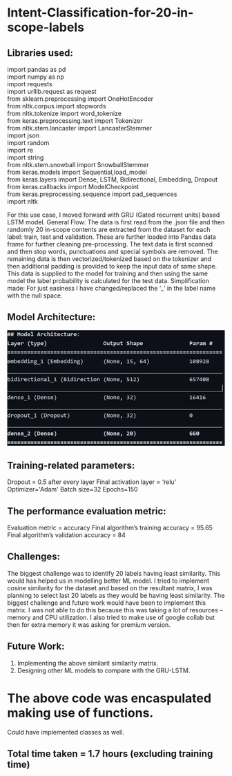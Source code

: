 # Intent-Classification-for-20-in-scope-labels

## Libraries used:
import pandas as pd<br>
import numpy as np<br>
import requests<br>
import urllib.request as request<br>
from sklearn.preprocessing import OneHotEncoder<br>
from nltk.corpus import stopwords<br>
from nltk.tokenize import word_tokenize<br>
from keras.preprocessing.text import Tokenizer<br>
from nltk.stem.lancaster import LancasterStemmer<br>
import json <br>
import random<br>
import re<br>
import string<br>
from nltk.stem.snowball import SnowballStemmer<br>
from keras.models import Sequential,load_model<br>
from keras.layers import Dense, LSTM, Bidirectional, Embedding, Dropout<br>
from keras.callbacks import ModelCheckpoint<br>
from keras.preprocessing.sequence import pad_sequences<br>
import nltk<br>



For this use case, I moved forward with GRU (Gated recurrent units) based LSTM model. 
General Flow: The data is first read from the .json file and then randomly 20 in-scope contents are extracted from the dataset for each label: train, test and validation. These are further loaded into Pandas data frame for further cleaning pre-processing. The text data is first scanned and then stop words, punctuations and special symbols are removed. The remaining data is then vectorized/tokenized based on the tokenizer and then additional padding is provided to keep the input data of same shape. This data is supplied to the model for training and then using the same model the label probability is calculated for the test data.
Simplification made: For just easiness I have changed/replaced the ‘_’ in the label name with the null space.

## Model Architecture:
![alt text](https://github.com/s0nicboOm/Intent-Classification-for-20-in-scope-labels/blob/main/image.jpg)

## Training-related parameters:
Dropout = 0.5 after every layer
Final activation layer = ‘relu’
Optimizer='Adam'
Batch size=32
Epochs=150

## The performance evaluation metric:
Evaluation metric = accuracy
Final algorithm’s training accuracy = 95.65
Final algorithm’s validation accuracy = 84

## Challenges:
The biggest challenge was to identify 20 labels having least similarity. This would has helped us in modelling better ML model. I tried to implement cosine similarity for the dataset and based on the resultant matrix, I was planning to select last 20 labels as they would be having least similarity. The biggest challenge and future work would have been to implement this matrix. I was not able to do this because this was taking a lot of resources – memory and CPU utilization. I also tried to make use of google collab but then for extra memory it was asking for premium version.

## Future Work:
1) Implementing the above similarit similarity matrix.
2) Designing other ML models to compare with the GRU-LSTM.

# The above code was encaspulated making use of functions. 
Could have implemented classes as well.


## Total time taken = 1.7 hours (excluding training time)
